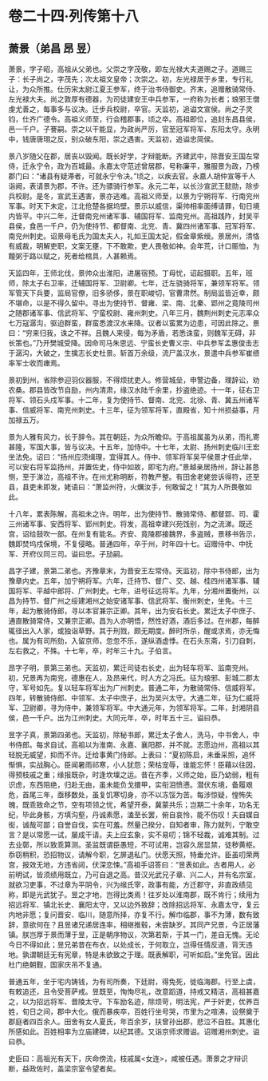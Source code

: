 # 卷二十四·列传第十八

## 萧景（弟昌 昂 昱）

萧景，字子昭，高祖从父弟也。父崇之字茂敬，即左光禄大夫道赐之子。道赐三子：长子尚之，字茂先；次太祖文皇帝；次崇之。初，左光禄居于乡里，专行礼让，为众所推。仕历宋太尉江夏王参军，终于治书侍御史。齐末，追赠散骑常侍、左光禄大夫。尚之敦厚有德器，为司徒建安王中兵参军，一府称为长者；琅邪王僧虔尤善之，每事多与议决。迁步兵校尉，卒官。天监初，追谥文宣侯。尚之子灵钧，仕齐广德令。高祖义师至，行会稽郡事，顷之卒。高祖即位，追封东昌县侯，邑一千户。子謇嗣。崇之以干能显，为政尚严厉，官至冠军将军、东阳太守。永明中，钱唐唐珝之反，别众破东阳，崇之遇害。天监初，追谥忠简侯。

景八岁随父在郡，居丧以毁闻。既长好学，才辩能断。齐建武中，除晋安王国左常侍，迁永宁令，政为百城最。永嘉太守范述曾居郡，号称廉平，雅服景为政，乃榜郡门曰：“诸县有疑滞者，可就永宁令决。”顷之，以疾去官。永嘉人胡仲宣等千人诣阙，表请景为郡，不许。还为骠骑行参军。永元二年，以长沙宣武王懿勋，除步兵校尉。是冬，宣武王遇害，景亦逃难。高祖义师至，以景为宁朔将军、行南兖州军事。时天下未定，江北伧楚各据坞壁。景示以威信，渠帅相率面缚请罪，旬日境内皆平。中兴二年，迁督南兖州诸军事、辅国将军、监南兖州。高祖践阼，封吴平县侯，食邑一千户，仍为使持节、都督南、北兖、青、冀四州诸军事、冠军将军、南兖州刺史。诏景母毛氏为国太夫人，礼如王国太妃，假金章紫绶。景居州，清恪有威裁，明解吏职，文案无壅，下不敢欺，吏人畏敬如神。会年荒，计口赈恤，为饘粥于路以赋之，死者给棺具，人甚赖焉。

天监四年，王师北伐，景帅众出淮阳，进屠宿预。丁母忧，诏起摄职。五年，班师，除太子右卫率，迁辅国将军、卫尉卿。七年，迁左骁骑将军，兼领军将军。领军管天下兵要，监局官僚，旧多骄侈，景在职峻切，官曹肃然。制局监皆近幸，颇不堪命，以是不得久留中。寻出为使持节、督雍、梁、南、北秦、郢州之竟陵司州之随郡诸军事、信武将军、宁蛮校尉、雍州刺史。八年三月，魏荆州刺史元志率众七万寇潺沟，驱迫群蛮，群蛮悉渡汉水来降。议者以蛮累为边患，可因此除之。景曰：“穷来归我，诛之不祥。且魏人来侵，每为矛盾，若悉诛蛮，则魏军无碍，非长策也。”乃开樊城受降。因命司马朱思远、宁蛮长史曹义宗、中兵参军孟惠俊击志于潺沟，大破之，生擒志长史杜景。斩首万余级，流尸盖汉水，景遣中兵参军崔缋率军士收而瘗焉。

景初到州，省除参迎羽仪器服，不得烦扰吏人。修营城垒，申警边备，理辞讼，劝农桑。郡县皆改节自励，州内清肃，缘汉水陆千余里，抄盗绝迹。十一年，征右卫将军、领石头戍军事。十二年，复为使持节、督南、北兖、北徐、青、冀五州诸军事、信威将军、南兖州刺史。十三年，征为领军将军，直殿省，知十州损益事，月加禄五万。

景为人雅有风力，长于辞令。其在朝廷，为众所瞻仰。于高祖属虽为从弟，而礼寄甚隆，军国大事，皆与议决。十五年，加侍中。十七年，太尉、扬州刺史临川王宏坐法免。诏曰：“扬州应须缉理，宜得其人。侍中、领军将军吴平侯景才任此举，可以安右将军监扬州，并置佐史，侍中如故，即宅为府。”景越亲居扬州，辞让甚恳恻，至于涕泣，高祖不许。在州尤称明断，符教严整。有田舍老姥尝诉得符，还至县，县吏未即发，姥语曰：“萧监州符，火爄汝手，何敢留之！”其为人所畏敬如此。

十八年，累表陈解，高祖未之许。明年，出为使持节、散骑常侍、都督郢、司、霍三州诸军事、安西将军、郢州刺史。将发，高祖幸建兴苑饯别，为之流涕。既还宫，诏给鼓吹一部。在州复有能名。齐安、竟陵郡接魏界，多盗贼，景移书告示，魏即焚坞戍保境，不复侵略。普通四年，卒于州，时年四十七。诏赠侍中、中抚军、开府仪同三司。谥曰忠。子劢嗣。

昌字子建，景第二弟也。齐豫章末，为晋安王左常侍。天监初，除中书侍郎，出为豫章内史。五年，加宁朔将军。六年，迁持节、督广、交、越、桂四州诸军事、辅国将军、平越中郎将、广州刺史。七年，进号征远将军。九年，分湘州置衡州，以昌为持节、督广州之绥建湘州之始安诸军事、信武将军、衡州刺史，坐免。十三年，起为散骑侍郎，寻以本官兼宗正卿。其年，出为安右长史。累迁太子中庶子、通直散骑常侍，又兼宗正卿。昌为人亦明悟，然性好酒，酒后多过。在州郡，每醉辄径出入人家，或独诣草野。其于刑戮，颇无期度。醉时所杀，醒或求焉，亦无悔也。属为有司所劾，入留京师，忽忽不乐，遂纵酒虚悸。在石头东斋，引刀自刺，左右救之，不殊。十七年，卒，时年三十九。子伯言。

昂字子明，景第三弟也。天监初，累迁司徒右长史，出为轻车将军、监南兖州。初，兄景再为南兖，德惠在人，及昂来代，时人方之冯氏。征为琅邪、彭城二郡太守，军号如先。复以轻车将军出为广州刺史。普通二年，为散骑常侍、信威将军。四年，转散骑侍郎、中领军、太子中庶子，出为吴兴太守。大通二年，征为仁威将军、卫尉卿，寻为侍中，兼领军将军。中大通元年，为领军将军。二年，封湘阴县侯，邑一千户。出为江州刺史。大同元年，卒，时年五十三。谥曰恭。

昱字子真，景第四弟也。天监初，除秘书郎，累迁太子舍人，洗马，中书舍人，中书侍郎。每求自试，高祖以为淮南、永嘉、襄阳郡，并不就。志愿边州，高祖以其轻脱无威望，抑而不许。迁给事黄门侍郎。上表曰：“夏初陈启，未垂采照，追怀惭惧，实战胸心。臣闻暑雨祁寒，小人犹怨；荣枯宠辱，谁能忘怀！臣藉以往因，得预枝戚之重；缘报既杂，时逢坎壈之运。昔在齐季，义师之始，臣乃幼弱，粗有识虑，东西阻绝，归赴无由，虽未能负戈擐甲，实衔泪愤懑。潜伏东境，备履艰危，首尾三年，亟移数处，虽复饥寒切身，亦不以冻馁为苦。每涉惊疑，惶怖失魄，既乖致命之节，空有项领之忧，希望开泰，冀蒙共乐；岂期二十余年，功名无纪，毕此身骸，方填沟壑，丹诚素愿，溘至长罢，俯自哀怜，能不伤叹！夫自媒自衒，诚哉可鄙；自誉自伐，实在可羞。然量己揆分，自知者审，陈力就列，宁敢空言？是以常愿一试，屡成干请。夫上应玄象，实不易叨；锦不轻裁，诚难其制。过去业鄣，所以致乖算测。圣监既谓臣愚短，不可试用，岂容久居显禁，徒秽黄枢。忝窃稍积，恐招物议，请解今职，乞屏退私门。伏愿天照，特垂允许。臣虽叨荣两宫，报效无地，方违省闼，伏深恋悚。”高祖手诏答曰：“昱表如此。古者用人，必前明试，皆须绩用既立，乃可自退之高。昔汉光武兄子章、兴二人，并有名宗室，就欲习吏事，不过章为平阴令，兴为缑氏宰，政事有能，方迁郡守，非直政绩见称，即是光武犹子。昱之才地，岂得比类焉！往岁处以淮南郡，既不肯行；续用为招远将军、镇北长史、襄阳太守，又以边外致辞；改除招远将军、永嘉太守，复云内地非愿；复问晋安、临川，随意所择，亦复不行。解巾临郡，事不为薄，数有致辞，意欲何在？且昱诸兄递居连率，相继推毂，未尝缺岁。其同产兄景，今正居藩镇。朕岂厚于景而薄于昱，正是朝序物议，次第若斯，于其一门，差自无愧。无论今日不得如此；昱兄弟昔在布衣，以处成长，于何取立，岂得任情反道，背天违地。孰谓朝廷无有宪章，特是未欲致之于理。既表解职，可听如启。”坐免官。因此杜门绝朝觐，国家庆吊不复通。

普通五年，坐于宅内铸钱，为有司所奏，下廷尉，得免死，徙临海郡。行至上虞，有敕追还，且令受菩萨戒。昱既至，恂恂尽礼，改意蹈道，持戒又精洁，高祖甚嘉之，以为招远将军、晋陵太守。下车励名迹，除烦苛，明法宪，严于奸吏，优养百姓，旬日之间，郡中大化。俄而暴疾卒，百姓行坐号哭，市里为之喧沸，设祭奠于郡庭者四百余人。田舍有女人夏氏，年百余岁，扶曾孙出郡，悲泣不自胜。其惠化所感如此。百姓相率为立庙建碑，以纪其德。又诣京师求赠谥。诏赠湘州刺史。谥曰恭。

史臣曰：高祖光有天下，庆命傍流，枝戚属<女连>，咸被任遇。萧景之才辩识断，益政佐时，盖梁宗室令望者矣。

